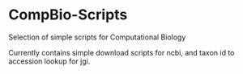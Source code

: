 # CompBio-Scripts
Selection of simple scripts for Computational Biology

Currently contains simple download scripts for ncbi, and taxon id to accession lookup for jgi.
